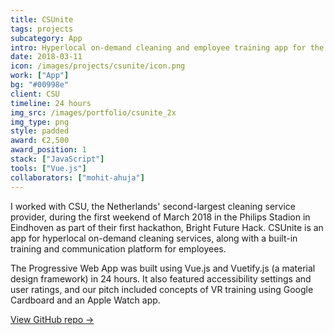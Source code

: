 ```yaml
---
title: CSUnite
tags: projects
subcategory: App
intro: Hyperlocal on-demand cleaning and employee training app for the Netherlands' second-largest cleaning service provider.
date: 2018-03-11
icon: /images/projects/csunite/icon.png
work: ["App"]
bg: "#00998e"
client: CSU
timeline: 24 hours
img_src: /images/portfolio/csunite_2x
img_type: png
style: padded
award: €2,500
award_position: 1
stack: ["JavaScript"]
tools: ["Vue.js"]
collaborators: ["mohit-ahuja"]
---
```


I worked with CSU, the Netherlands' second-largest cleaning service provider, during the first weekend of March 2018 in the Philips Stadion in Eindhoven as part of their first hackathon, Bright Future Hack. CSUnite is an app for hyperlocal on-demand cleaning services, along with a built-in training and communication platform for employees.

The Progressive Web App was built using Vue.js and Vuetify.js (a material design framework) in 24 hours. It also featured accessibility settings and user ratings, and our pitch included concepts of VR training using Google Cardboard and an Apple Watch app.

[View GitHub repo &rarr;](https://github.com/AnandChowdhary/csu)

<div class="three-images">
  <div><img alt="" src="/images/projects/csunite/learn.png"></div>
  <div><img alt="" src="/images/projects/csunite/requests.png"></div>
  <div><img alt="" src="/images/projects/csunite/community.png"></div>
</div>
<div class="three-images">
  <div><img alt="" src="/images/projects/csunite/video.png"></div>
  <div><img alt="" src="/images/projects/csunite/profile.png"></div>
  <div><img alt="" src="/images/projects/csunite/request.png"></div>
</div>
<div class="two-images shadow">
  <div><img alt="" src="/images/projects/csunite/slide-1.png"></div>
  <div><img alt="" src="/images/projects/csunite/slide-2.png"></div>
</div>
<div class="image scale"><img alt="" src="/images/projects/csunite/news.png"></div>
